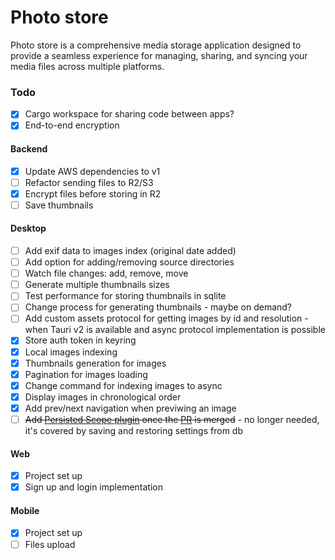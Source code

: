 # Photo store

Photo store is a comprehensive media storage application designed to provide
a seamless experience for managing, sharing, and syncing your media files
across multiple platforms.

### Todo

- [x] Cargo workspace for sharing code between apps?
- [x] End-to-end encryption

#### Backend

- [x] Update AWS dependencies to v1
- [ ] Refactor sending files to R2/S3
- [x] Encrypt files before storing in R2
- [ ] Save thumbnails

#### Desktop

- [ ] Add exif data to images index (original date added)
- [ ] Add option for adding/removing source directories
- [ ] Watch file changes: add, remove, move
- [ ] Generate multiple thumbnails sizes
- [ ] Test performance for storing thumbnails in sqlite
- [ ] Change process for generating thumbnails - maybe on demand?
- [ ] Add custom assets protocol for getting images by id and resolution - 
      when Tauri v2 is available and async protocol implementation is possible
- [x] Store auth token in keyring      
- [x] Local images indexing
- [x] Thumbnails generation for images
- [x] Pagination for images loading
- [x] Change command for indexing images to async
- [x] Display images in chronological order
- [x] Add prev/next navigation when previwing an image
- [ ] ~~Add [Persisted Scope plugin](https://github.com/tauri-apps/plugins-workspace/tree/v1/plugins/persisted-scope)
      once the [PR](https://github.com/tauri-apps/plugins-workspace/pull/32) is merged~~ -
      no longer needed, it's covered by saving and restoring settings from db

#### Web

- [x] Project set up
- [x] Sign up and login implementation

#### Mobile

- [x] Project set up
- [ ] Files upload
